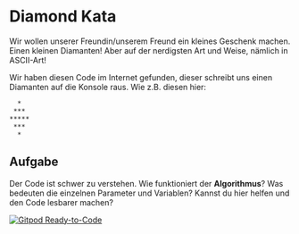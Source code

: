 # Diamond Kata

Wir wollen unserer Freundin/unserem Freund ein kleines Geschenk machen. Einen kleinen Diamanten! Aber auf der nerdigsten Art und Weise, nämlich in ASCII-Art!

Wir haben diesen Code im Internet gefunden, dieser schreibt uns einen Diamanten auf die Konsole raus. Wie z.B. diesen hier:
```
  *
 ***
*****
 ***
  *
```

## Aufgabe
Der Code ist schwer zu verstehen. Wie funktioniert der **Algorithmus**? Was bedeuten die einzelnen Parameter und Variablen?
Kannst du hier helfen und den Code lesbarer machen?

[![Gitpod Ready-to-Code](https://img.shields.io/badge/Gitpod-Ready--to--Code-blue?logo=gitpod)](https://gitpod.io/#https://github.com/modernSE/kata-diamond-java) 
